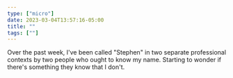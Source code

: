 ```yaml
---
type: ["micro"]
date: 2023-03-04T13:57:16-05:00
title: ""
tags: [""]
---
```

Over the past week, I've been called "Stephen" in two separate professional contexts by two people who ought to know my name. Starting to wonder if there's something they know that I don't.
